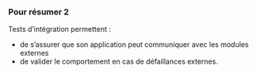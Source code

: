 ###  Pour résumer 2

Tests d’intégration permettent :

* de s’assurer que son application peut communiquer avec les modules externes
* de valider le comportement en cas de défaillances externes.
